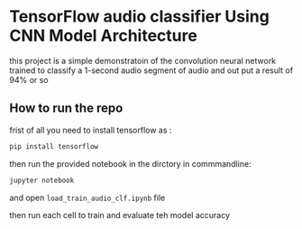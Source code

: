 # TensorFlow audio classifier Using CNN Model Architecture

this project is a simple demonstratoin of the convolution neural network trained to 
classify a 1-second audio segment of audio and out put a result of 94% or so 

## How to run the repo
 frist of all you need to install tensorflow as :
 
 ```powershell
 pip install tensorflow 
 ```
 
 then run the provided notebook in the dirctory in commmandline:
 
 ```powershell
 jupyter notebook
 ```
 
 and open `load_train_audio_clf.ipynb` file 
 
 then run each cell to train and evaluate teh model accuracy
